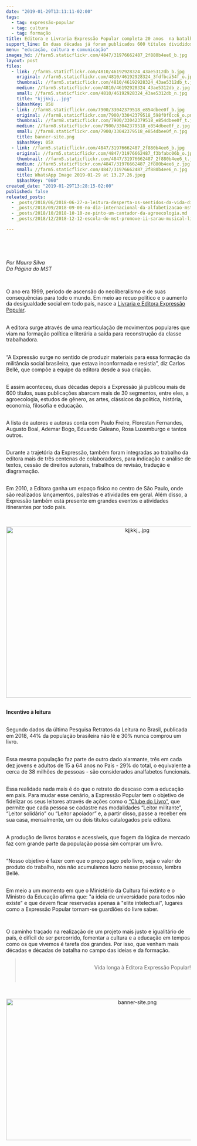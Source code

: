 ```yaml
---
date: "2019-01-29T13:11:11-02:00"
tags:
  - tag: expressão-popular
  - tag: cultura
  - tag: formação
title: Editora e Livraria Expressão Popular completa 20 anos  na batalha do saber
support_line: Em duas décadas já foram publicados 600 títulos divididos em mais de 30 segmentos
menu: "educação, cultura e comunicação"
images_hd: //farm5.staticflickr.com/4847/31976662487_2f880b4ee6_b.jpg
layout: post
files:
  - link: //farm5.staticflickr.com/4810/46192928324_43ae5312db_b.jpg
    original: //farm5.staticflickr.com/4810/46192928324_3fdfbca54f_o.jpg
    thumbnail: //farm5.staticflickr.com/4810/46192928324_43ae5312db_t.jpg
    medium: //farm5.staticflickr.com/4810/46192928324_43ae5312db_z.jpg
    small: //farm5.staticflickr.com/4810/46192928324_43ae5312db_n.jpg
    title: "kjjkkj,,.jpg"
    $$hashKey: 05U
  - link: //farm8.staticflickr.com/7900/33042379518_e854dbee0f_b.jpg
    original: //farm8.staticflickr.com/7900/33042379518_598f0f6cc6_o.png
    thumbnail: //farm8.staticflickr.com/7900/33042379518_e854dbee0f_t.jpg
    medium: //farm8.staticflickr.com/7900/33042379518_e854dbee0f_z.jpg
    small: //farm8.staticflickr.com/7900/33042379518_e854dbee0f_n.jpg
    title: banner-site.png
    $$hashKey: 05X
  - link: //farm5.staticflickr.com/4847/31976662487_2f880b4ee6_b.jpg
    original: //farm5.staticflickr.com/4847/31976662487_f3bfabc06b_o.jpg
    thumbnail: //farm5.staticflickr.com/4847/31976662487_2f880b4ee6_t.jpg
    medium: //farm5.staticflickr.com/4847/31976662487_2f880b4ee6_z.jpg
    small: //farm5.staticflickr.com/4847/31976662487_2f880b4ee6_n.jpg
    title: WhatsApp Image 2019-01-29 at 13.27.26.jpeg
    $$hashKey: "060"
created_date: "2019-01-29T13:28:15-02:00"
published: false
releated_posts:
  - _posts/2018/06/2018-06-27-a-leitura-desperta-os-sentidos-da-vida-diz-filha-de-assentados.md
  - _posts/2018/09/2018-09-08-no-dia-internacional-da-alfabetizacao-mst-reforca-compromisso-com-o-saber.md
  - _posts/2018/10/2018-10-10-ze-pinto-um-cantador-da-agroecologia.md
  - _posts/2018/12/2018-12-12-escola-do-mst-promove-ii-sarau-musical-literario-e-artistico-no-rs.md

---
```

<p>&nbsp;</p>

<p>&nbsp;</p>

<p><em>Por Maura Silva<br />
Da P&aacute;gina do MST&nbsp;</em></p>

<p>&nbsp;</p>

<p>
<style type="text/css">@page { margin: 2cm }
		h1 { margin-bottom: 0.21cm }
		h1.western { font-family: "Liberation Serif", serif }
		h1.cjk { font-family: "Noto Sans CJK SC Regular"; font-size: 24pt }
		h1.ctl { font-family: "FreeSans"; font-size: 24pt }
		p { margin-bottom: 0.25cm; line-height: 120% }
		a:link { so-language: zxx }
</style>
</p>

<p>O ano era 1999, per&iacute;odo de ascens&atilde;o do neoliberalismo e de suas consequ&ecirc;ncias para todo o mundo. Em meio ao recuo pol&iacute;tico e o aumento da desigualdade social em todo pa&iacute;s, nasce a <a href="https://www.expressaopopular.com.br/loja/">Livraria e Editora Express&atilde;o Popular</a>.</p>

<p><br />
A editora surge atrav&eacute;s de uma rearticula&ccedil;&atilde;o de movimentos populares que viam na forma&ccedil;&atilde;o pol&iacute;tica e liter&aacute;ria a sa&iacute;da para reconstru&ccedil;&atilde;o da classe trabalhadora.</p>

<p><br />
&ldquo;A Express&atilde;o surge no sentido de produzir materiais para essa forma&ccedil;&atilde;o da milit&acirc;ncia social brasileira, que estava inconformada e resistia&rdquo;, diz Carlos Bell&eacute;, que comp&otilde;e a equipe da editora desde a sua cria&ccedil;&atilde;o.</p>

<p><br />
E assim aconteceu, duas d&eacute;cadas depois a Express&atilde;o j&aacute; publicou mais de 600 t&iacute;tulos, suas publica&ccedil;&otilde;es abarcam mais de 30 segmentos, entre eles, a agroecologia, estudos de g&ecirc;nero, as artes, cl&aacute;ssicos da pol&iacute;tica, hist&oacute;ria, economia, filosofia e educa&ccedil;&atilde;o.</p>

<p><br />
A lista de autores e autoras conta com Paulo Freire, Florestan Fernandes, Augusto Boal, Ademar Bogo, Eduardo Galeano, Rosa Luxemburgo e tantos outros.</p>

<p><br />
Durante a trajet&oacute;ria da Express&atilde;o, tamb&eacute;m foram integradas ao trabalho da editora mais de tr&ecirc;s centenas de colaboradores, para indica&ccedil;&atilde;o e an&aacute;lise de textos, cess&atilde;o de direitos autorais, trabalhos de revis&atilde;o, tradu&ccedil;&atilde;o e diagrama&ccedil;&atilde;o.</p>

<p><br />
Em 2010, a Editora ganha um espa&ccedil;o f&iacute;sico no centro de S&atilde;o Paulo, onde s&atilde;o realizados lan&ccedil;amentos, palestras e atividades em geral. Al&eacute;m disso, a Express&atilde;o tamb&eacute;m est&aacute; presente em grandes eventos e atividades itinerantes por todo pa&iacute;s.&nbsp;</p>

<p>&nbsp;</p>

<p style="text-align:center"><img alt="kjjkkj,,.jpg" height="467" src="//farm5.staticflickr.com/4810/46192928324_43ae5312db_b.jpg" width="700" /></p>

<p><br />
<strong>Incentivo &agrave; leitura</strong></p>

<p><br />
Segundo dados da &uacute;ltima Pesquisa Retratos da Leitura no Brasil, publicada em 2018, 44% da popula&ccedil;&atilde;o brasileira n&atilde;o l&ecirc; e 30% nunca comprou um livro.</p>

<p><br />
Essa mesma popula&ccedil;&atilde;o faz parte de outro dado alarmante, tr&ecirc;s em cada dez jovens e adultos de 15 a 64 anos no Pa&iacute;s - 29% do total, o equivalente a cerca de 38 milh&otilde;es de pessoas - s&atilde;o considerados analfabetos funcionais.</p>

<p><br />
Essa realidade nada mais &eacute; do que o retrato do descaso com a educa&ccedil;&atilde;o em pa&iacute;s. Para mudar esse cen&aacute;rio, a Express&atilde;o Popular tem o objetivo de fidelizar os seus leitores&nbsp;atrav&eacute;s de a&ccedil;&otilde;es como o <a href="https://www.expressaopopular.com.br/clubedolivro/">&ldquo;Clube do Livro&rdquo;</a>, que permite que cada pessoa se cadastre nas modalidades &ldquo;Leitor militante&rdquo;, &ldquo;Leitor solid&aacute;rio&rdquo; ou &ldquo;Leitor apoiador&rdquo; e, a partir disso, passe a receber em sua casa, mensalmente, um ou dois t&iacute;tulos catalogados pela editora.</p>

<p><br />
A produ&ccedil;&atilde;o de livros baratos e acess&iacute;veis, que fogem da l&oacute;gica de mercado faz com grande parte da popula&ccedil;&atilde;o possa sim comprar um livro.</p>

<p><br />
&ldquo;Nosso objetivo &eacute; fazer com que o pre&ccedil;o pago pelo livro, seja o valor do produto do trabalho, n&oacute;s n&atilde;o acumulamos lucro nesse processo, lembra Bell&eacute;.</p>

<p><br />
Em meio a um momento em que o Minist&eacute;rio da Cultura foi extinto e o Ministro da Educa&ccedil;&atilde;o afirma que: &quot;a ideia de universidade para todos n&atilde;o existe&quot; e que devem ficar reservadas apenas &agrave; &quot;elite intelectual&quot;, lugares como a Express&atilde;o Popular tornam-se guardi&otilde;es do livre saber.</p>

<p>&nbsp;</p>

<p>O caminho tra&ccedil;ado na realiza&ccedil;&atilde;o de um projeto mais justo e igualit&aacute;rio de pa&iacute;s, &eacute; dif&iacute;cil de ser percorrido, fomentar a cultura e a educa&ccedil;&atilde;o em tempos como os que vivemos &eacute; tarefa dos grandes. Por isso, que&nbsp;venham mais d&eacute;cadas e d&eacute;cadas de batalha no campo das ideias e da forma&ccedil;&atilde;o.</p>

<blockquote>
<p style="text-align: right;"><br />
Vida longa &agrave; Editora Express&atilde;o Popular!</p>

<p style="text-align: right;">&nbsp;</p>
</blockquote>

<p>&nbsp;</p>

<p style="text-align:center"><img alt="banner-site.png" height="386" src="//farm8.staticflickr.com/7900/33042379518_e854dbee0f_b.jpg" width="700" /></p>

<p>&nbsp;</p>

<p>&nbsp;</p>
